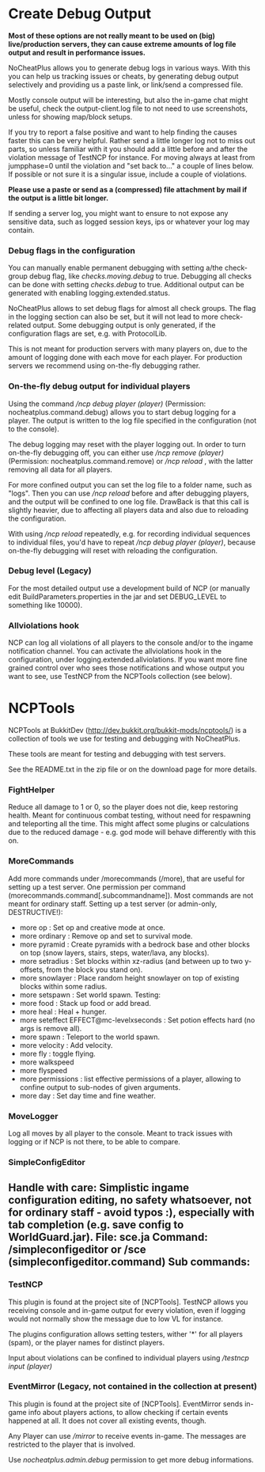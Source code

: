 # Create Debug Output

**Most of these options are not really meant to be used on (big) live/production servers, they can cause extreme amounts of log file output and result in performance issues.**

NoCheatPlus allows you to generate debug logs in various ways. With this you can help us tracking issues or cheats, by generating debug output selectively and providing us a paste link, or link/send a compressed file. 

Mostly console output will be interesting, but also the in-game chat might be useful, check the output-client.log file to not need to use screenshots, unless for showing map/block setups.

If you try to report a false positive and want to help finding the causes faster this can be very helpful. Rather send a little longer log not to miss out parts, so unless familiar with it you should add a little before and after the violation message of TestNCP for instance. For moving always at least from jumpphase=0 until the violation and "set back to..." a couple of lines below. If possible or not sure it is a singular issue, include a couple of violations.

**Please use a paste or send as a (compressed) file attachment by mail if the output is a little bit longer.**

If sending a server log, you might want to ensure to not expose any sensitive data, such as logged session keys, ips or whatever your log may contain.

### Debug flags in the configuration
You can manually enable permanent debugging with setting a/the check-group debug flag, like _checks.moving.debug_ to true. Debugging all checks can be done with setting _checks.debug_ to true. Additional output can be generated with enabling logging.extended.status.

NoCheatPlus allows to set debug flags for almost all check groups. The flag in the logging section can also be set, but it will not lead to more check-related output. Some debugging output is only generated, if the configuration flags are set, e.g. with ProtocolLib.

This is not meant for production servers with many players on, due to the amount of logging done with each move for each player. For production servers we recommend using on-the-fly debugging rather.

### On-the-fly debug output for individual players
Using the command _/ncp debug player (player)_ (Permission: nocheatplus.command.debug) allows you to start debug logging for a player. The output is written to the log file specified in the configuration (not to the console).

The debug logging may reset with the player logging out. In order to turn on-the-fly debugging off, you can either use _/ncp remove (player)_ (Permission: nocheatplus.command.remove) or _/ncp reload_ , with the latter removing all data for all players.

For more confined output you can set the log file to a folder name, such as "logs". Then you can use _/ncp reload_ before and after debugging players, and the output will be confined to one log file. DrawBack is that this call is slightly heavier, due to affecting all players data and also due to reloading the configuration.

With using _/ncp reload_ repeatedly, e.g. for recording individual sequences to individual files, you'd have to repeat _/ncp debug player (player)_, because on-the-fly debugging will reset with reloading the configuration.

### Debug level (Legacy)
For the most detailed output use a development build of NCP (or manually edit BuildParameters.properties in the jar and set DEBUG_LEVEL to something like 10000).

### Allviolations hook
NCP can log all violations of all players to the console and/or to the ingame notification channel. You can activate the allviolations hook in the configuration, under logging.extended.allviolations. If you want more fine grained control over who sees those notifications and whose output you want to see, use TestNCP from the NCPTools collection (see below).

# NCPTools

NCPTools at BukkitDev (http://dev.bukkit.org/bukkit-mods/ncptools/) is a collection of tools we use for testing and debugging with NoCheatPlus.

These tools are meant for testing and debugging with test servers.

See the README.txt in the zip file or on the download page for more details.

### FightHelper
Reduce all damage to 1 or 0, so the player does not die, keep restoring health. Meant for continuous combat testing, without need for respawning and teleporting all the time. This might affect some plugins or calculations due to the reduced damage - e.g. god mode will behave differently with this on. 

### MoreCommands
Add more commands under /morecommands (/more), that are useful for setting up a test server. One permission per command (morecommands.command[.subcommandname]). Most commands are not meant for ordinary staff.
Setting up a test server (or admin-only, DESTRUCTIVE!):
* more op : Set op and creative mode at once.
* more ordinary : Remove op and set to survival mode.
* more pyramid : Create pyramids with a bedrock base and other blocks on top (snow layers, stairs, steps, water/lava, any blocks).
* more setradius : Set blocks within xz-radius (and between up to two y-offsets, from the block you stand on).
* more snowlayer : Place random height snowlayer on top of existing blocks within some radius.
* more setspawn : Set world spawn.
Testing:
* more food : Stack up food or add bread.
* more heal : Heal + hunger.
* more seteffect EFFECT@mc-levelxseconds : Set potion effects hard (no args is remove all).
* more spawn : Teleport to the world spawn.
* more velocity : Add velocity.
* more fly : toggle flying.
* more walkspeed
* more flyspeed
* more permissions : list effective permissions of a player, allowing to confine output to sub-nodes of given arguments.
* more day : Set day time and fine weather.

### MoveLogger
Log all moves by all player to the console. Meant to track issues with logging or if NCP is not there, to be able to compare.

### SimpleConfigEditor
Handle with care: Simplistic ingame configuration editing, no safety whatsoever, not for ordinary staff - avoid typos :), especially with tab completion (e.g. save config to WorldGuard.jar).
File: sce.ja
Command: /simpleconfigeditor or /sce (simpleconfigeditor.command)
Sub commands:
- 

### TestNCP
This plugin is found at the project site of [NCPTools]. 
TestNCP allows you receiving console and in-game output for every violation, even if logging would not normally show the message due to low VL for instance.

The plugins configuration allows setting testers, wither '*' for all players (spam), or the player names for distinct players.

Input about violations can be confined to individual players using _/testncp input (player)_

### EventMirror (Legacy, not contained in the collection at present)
This plugin is found at the project site of [NCPTools]. 
EventMirror sends in-game info about players actions, to allow checking if certain events happened at all. It does not cover all existing events, though.

Any Player can use _/mirror_ to receive events in-game. The messages are restricted to the player that is involved.

Use _nocheatplus.admin.debug_ permission to get more debug informations.

